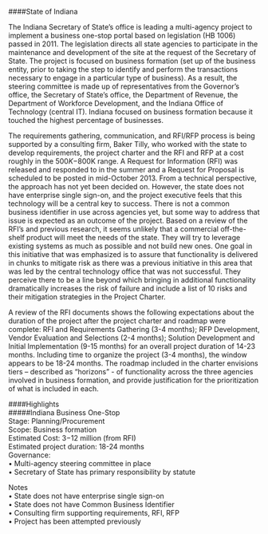 ####State of Indiana 

The Indiana Secretary of State’s office is leading a multi-agency project to implement a business one-stop portal based on legislation (HB 1006) passed in 2011. The legislation directs all state agencies to participate in the maintenance and development of the site at the request of the Secretary of State. The project is focused on business formation (set up of the business entity, prior to taking the step to identify and perform the transactions necessary to engage in a particular type of business). As a result, the steering committee is made up of representatives from the Governor’s office, the Secretary of State’s office, the Department of Revenue, the Department of Workforce Development, and the Indiana Office of Technology (central IT). Indiana focused on business formation because it touched the highest percentage of businesses. 

The requirements gathering, communication, and RFI/RFP process is being supported by a consulting firm, Baker Tilly, who worked with the state to develop requirements, the project charter and the RFI and RFP at a cost roughly in the $500K-$800K range. A Request for Information (RFI) was released and responded to in the summer and a Request for Proposal is scheduled to be posted in mid-October 2013.  From a technical perspective, the approach has not yet been decided on. However, the state does not have enterprise single sign-on, and the project executive feels that this technology will be a central key to success.  There is not a common business identifier in use across agencies yet, but some way to address that issue is expected as an outcome of the project. Based on a review of the RFI’s and previous research, it seems unlikely that a commercial off-the-shelf product will meet the needs of the state. They will try to leverage existing systems as much as possible and not build new ones. One goal in this initiative that was emphasized is to assure that functionality is delivered in chunks to mitigate risk as there was a previous initiative in this area that was led by the central technology office that was not successful. They perceive there to be a line beyond which bringing in additional functionality dramatically increases the risk of failure and include a list of 10 risks and their mitigation strategies in the Project Charter.

A review of the RFI documents shows the following expectations about the duration of the project after the project charter and roadmap were complete: RFI and Requirements Gathering (3-4 months); RFP Development, Vendor Evaluation and Selections (2-4 months); Solution Development and Initial Implementation (9-15 months) for an overall project duration of 14-23 months. Including time to organize the project (3-4 months), the window appears to be 18-24 months. The roadmap included in the charter envisions tiers – described as “horizons” - of functionality across the three agencies involved in business formation, and provide justification for the prioritization of what is included in each.

####Highlights  
#####Indiana Business One-Stop  
Stage: Planning/Procurement  
Scope: Business formation  
Estimated Cost: $3-$12 million (from RFI)  
Estimated project duration: 18-24 months  
Governance:  
•	Multi-agency steering committee in place  
•	Secretary of State has primary responsibility by statute  

Notes  
•	State does not have enterprise single sign-on  
•	State does not have Common Business Identifier  
•	Consulting firm supporting requirements, RFI, RFP  
•	Project has been attempted previously  
